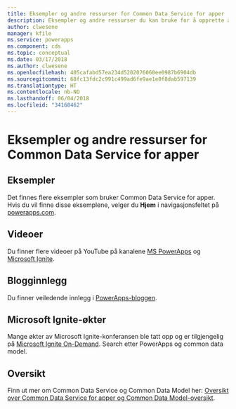 ```yaml
---
title: Eksempler og andre ressurser for Common Data Service for apper | Microsoft Docs
description: Eksempler og andre ressurser du kan bruke for å opprette apper i PowerApps.
author: clwesene
manager: kfile
ms.service: powerapps
ms.component: cds
ms.topic: conceptual
ms.date: 03/17/2018
ms.author: clwesene
ms.openlocfilehash: 405cafabd57ea234d5202076060ee0987b6904db
ms.sourcegitcommit: 68fc13fdc2c991c499ad6fe9ae1e0f8dab597139
ms.translationtype: HT
ms.contentlocale: nb-NO
ms.lasthandoff: 06/04/2018
ms.locfileid: "34168462"
---
```

# <a name="samples-and-other-resources-for-common-data-service-for-apps"></a>Eksempler og andre ressurser for Common Data Service for apper
## <a name="samples"></a>Eksempler
Det finnes flere eksempler som bruker Common Data Service for apper. Hvis du vil finne disse eksemplene, velger du **Hjem** i navigasjonsfeltet på [powerapps.com](https://web.powerapps.com).

## <a name="videos"></a>Videoer
Du finner flere videoer på YouTube på kanalene [MS PowerApps](https://www.youtube.com/channel/UCGfWR2ekfRFckLjev6eQYLg) og [Microsoft Ignite](https://www.youtube.com/channel/UCrhJmfAGQ5K81XQ8_od1iTg).

## <a name="blog-posts"></a>Blogginnlegg
Du finner veiledende innlegg i [PowerApps-bloggen](https://powerapps.microsoft.com/blog/).

## <a name="microsoft-ignite-sessions"></a>Microsoft Ignite-økter
Mange økter av Microsoft Ignite-konferansen ble tatt opp og er tilgjengelig på [Microsoft Ignite On-Demand](https://myignite.microsoft.com/videos). Search etter PowerApps og common data model.

## <a name="overview"></a>Oversikt
Finn ut mer om Common Data Service og Common Data Model her: [Oversikt over Common Data Service for apper og Common Data Model-oversikt](https://docs.microsoft.com/common-data-service/entity-reference/security-model).

